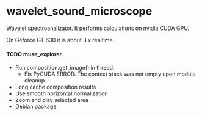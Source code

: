wavelet_sound_microscope
========================

Wavelet spectroanalizator.
It performs calculations on nvidia CUDA GPU.

On Geforce GT 630 it is about 3 x realtime.


#### TODO muse_explorer
* Run composition.get_image() in thread.
  - Fix PyCUDA ERROR: The context stack was not empty upon module cleanup.
* Long cache composition results
* Use smooth horizontal normalization
* Zoom and play selected area
* Debian package
